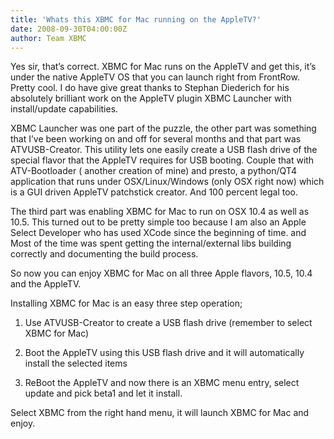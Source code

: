 ```yaml
---
title: 'Whats this XBMC for Mac running on the AppleTV?'
date: 2008-09-30T04:00:00Z
author: Team XBMC
---
```

Yes sir, that’s correct. XBMC for Mac runs on the AppleTV and get this, it’s under the native AppleTV OS that you can launch right from FrontRow. Pretty cool. I do have give great thanks to Stephan Diederich for his absolutely brilliant work on the AppleTV plugin XBMC Launcher with install/update capabilities.

 XBMC Launcher was one part of the puzzle, the other part was something that I’ve been working on and off for several months and that part was ATVUSB-Creator. This utility lets one easily create a USB flash drive of the special flavor that the AppleTV requires for USB booting. Couple that with ATV-Bootloader ( another creation of mine) and presto, a python/QT4 application that runs under OSX/Linux/Windows (only OSX right now) which is a GUI driven AppleTV patchstick creator. And 100 percent legal too.

 The third part was enabling XBMC for Mac to run on OSX 10.4 as well as 10.5. This turned out to be pretty simple too because I am also an Apple Select Developer who has used XCode since the beginning of time. and Most of the time was spent getting the internal/external libs building correctly and documenting the build process.

 So now you can enjoy XBMC for Mac on all three Apple flavors, 10.5, 10.4 and the AppleTV.

 Installing XBMC for Mac is an easy three step operation;

 1) Use ATVUSB-Creator to create a USB flash drive (remember to select XBMC for Mac)

 2) Boot the AppleTV using this USB flash drive and it will automatically install the selected items

 3) ReBoot the AppleTV and now there is an XBMC menu entry, select update and pick beta1 and let it install.

 Select XBMC from the right hand menu, it will launch XBMC for Mac and enjoy.

 